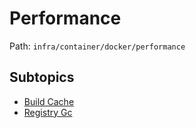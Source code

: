 # Performance

Path: `infra/container/docker/performance`

## Subtopics
- [Build Cache](./build_cache/README.md)
- [Registry Gc](./registry_gc/README.md)
